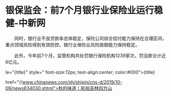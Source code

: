 # 银保监会：前7个月银行业保险业运行稳健-中新网

　　同时，银行业不良贷款率总体稳定，保险公司综合偿付能力保持在合理区间，重点领域风险得到有效防控，银行业保险业风险抵御能力保持稳定。

　　此外，今年前7个月，监管机构共处罚银行保险机构1239家次，罚没款合计近6亿元。

le="{title}" style=" font-size:12px; text-align:center; color:#000">{title}

href="//www.chinanews.com/sh/shipin/cns-d/2019/10-09/news834030.shtml">秋的味道！航拍吉林四方山
